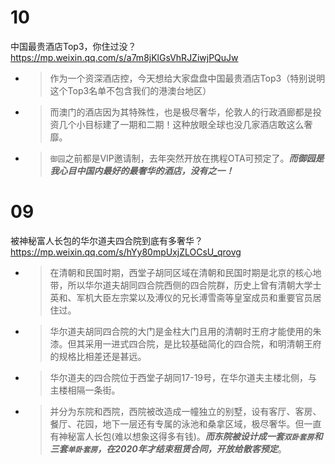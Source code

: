 
# 10

中国最贵酒店Top3，你住过没？ https://mp.weixin.qq.com/s/a7m8jKlGsVhRJZiwjPQuJw
- > 作为一个资深酒店控，今天想给大家盘盘中国最贵酒店Top3（特别说明这个Top3名单不包含我们的港澳台地区）
- > 而澳门的酒店因为其特殊性，也是极尽奢华，伦敦人的行政酒廊都是投资几个小目标建了一期和二期！这种放眼全球也没几家酒店敢这么奢靡。
- > `御园`之前都是VIP邀请制，去年突然开放在携程OTA可预定了。***而御园是我心目中国内最好的最奢华的酒店，没有之一！***

# 09

被神秘富人长包的华尔道夫四合院到底有多奢华？ https://mp.weixin.qq.com/s/hYy80mpUxjZLOCsU_qrovg
- > 在清朝和民国时期，西堂子胡同区域在清朝和民国时期是北京的核心地带，所以华尔道夫胡同四合院西侧的四合院群，历史上曾有清朝大学士英和、军机大臣左宗棠以及溥仪的兄长溥雪斋等皇室成员和重要官员居住过。
- > 华尔道夫胡同四合院的大门是金柱大门且用的清朝时王府才能使用的朱漆。但其采用一进式四合院，是比较基础简化的四合院，和明清朝王府的规格比相差还是甚远。
- > 华尔道夫的四合院位于西堂子胡同17-19号，在华尔道夫主楼北侧，与主楼相隔一条街。
- > 并分为东院和西院，西院被改造成一幢独立的别墅，设有客厅、客房、餐厅、花园，地下一层还有专属的泳池和桑拿区域，极尽奢华。但一直有神秘富人长包(难以想象这得多有钱)。***而东院被设计成一套`双卧套房`和三套`单卧套房`，在2020年才结束租赁合同，开放给散客预定***。
